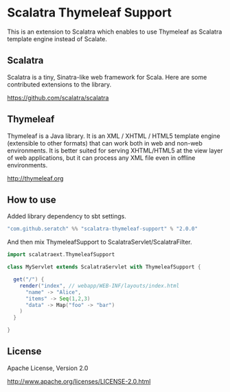 # Scalatra Thymeleaf Support

This is an extension to Scalatra which enables to use Thymeleaf as Scalatra template engine instead of Scalate.

## Scalatra 

Scalatra is a tiny, Sinatra-like web framework for Scala. Here are some contributed extensions to the library.

https://github.com/scalatra/scalatra

## Thymeleaf

Thymeleaf is a Java library. It is an XML / XHTML / HTML5 template engine (extensible to other formats) that can work both in web and non-web environments. It is better suited for serving XHTML/HTML5 at the view layer of web applications, but it can process any XML file even in offline environments.

http://thymeleaf.org

## How to use

Added library dependency to sbt settings.

```scala
"com.github.seratch" %% "scalatra-thymeleaf-support" % "2.0.0"
```

And then mix ThymeleafSupport to ScalatraServlet/ScalatraFilter.

```scala
import scalatraext.ThymeleafSupport

class MyServlet extends ScalatraServlet with ThymeleafSupport {

  get("/") {
    render("index", // webapp/WEB-INF/layouts/index.html
      "name" -> "Alice",
      "items" -> Seq(1,2,3)
      "data" -> Map("foo" -> "bar")
    )
  }

}
```

## License

Apache License, Version 2.0

http://www.apache.org/licenses/LICENSE-2.0.html

